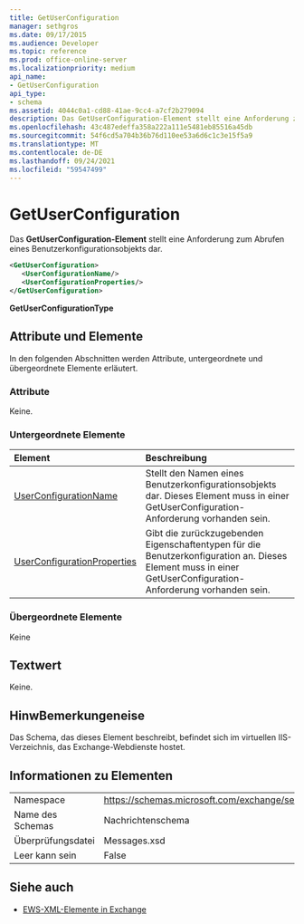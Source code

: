 ```yaml
---
title: GetUserConfiguration
manager: sethgros
ms.date: 09/17/2015
ms.audience: Developer
ms.topic: reference
ms.prod: office-online-server
ms.localizationpriority: medium
api_name:
- GetUserConfiguration
api_type:
- schema
ms.assetid: 4044c0a1-cd88-41ae-9cc4-a7cf2b279094
description: Das GetUserConfiguration-Element stellt eine Anforderung zum Abrufen eines Benutzerkonfigurationsobjekts dar.
ms.openlocfilehash: 43c487edeffa358a222a111e5481eb85516a45db
ms.sourcegitcommit: 54f6cd5a704b36b76d110ee53a6d6c1c3e15f5a9
ms.translationtype: MT
ms.contentlocale: de-DE
ms.lasthandoff: 09/24/2021
ms.locfileid: "59547499"
---
```

# <a name="getuserconfiguration"></a>GetUserConfiguration

Das **GetUserConfiguration-Element** stellt eine Anforderung zum Abrufen eines Benutzerkonfigurationsobjekts dar. 
  
```XML
<GetUserConfiguration>
   <UserConfigurationName/>
   <UserConfigurationProperties/>
</GetUserConfiguration>
```

 **GetUserConfigurationType**
## <a name="attributes-and-elements"></a>Attribute und Elemente

In den folgenden Abschnitten werden Attribute, untergeordnete und übergeordnete Elemente erläutert.
  
### <a name="attributes"></a>Attribute

Keine.
  
### <a name="child-elements"></a>Untergeordnete Elemente

|**Element**|**Beschreibung**|
|:-----|:-----|
|[UserConfigurationName](userconfigurationname.md) <br/> |Stellt den Namen eines Benutzerkonfigurationsobjekts dar. Dieses Element muss in einer GetUserConfiguration-Anforderung vorhanden sein.  <br/> |
|[UserConfigurationProperties](userconfigurationproperties.md) <br/> |Gibt die zurückzugebenden Eigenschaftentypen für die Benutzerkonfiguration an. Dieses Element muss in einer GetUserConfiguration-Anforderung vorhanden sein.  <br/> |
   
### <a name="parent-elements"></a>Übergeordnete Elemente

Keine
  
## <a name="text-value"></a>Textwert

Keine.
  
## <a name="remarks"></a>HinwBemerkungeneise

Das Schema, das dieses Element beschreibt, befindet sich im virtuellen IIS-Verzeichnis, das Exchange-Webdienste hostet.
  
## <a name="element-information"></a>Informationen zu Elementen

|||
|:-----|:-----|
|Namespace  <br/> |https://schemas.microsoft.com/exchange/services/2006/messages  <br/> |
|Name des Schemas  <br/> |Nachrichtenschema  <br/> |
|Überprüfungsdatei  <br/> |Messages.xsd  <br/> |
|Leer kann sein  <br/> |False  <br/> |
   
## <a name="see-also"></a>Siehe auch



- [EWS-XML-Elemente in Exchange](ews-xml-elements-in-exchange.md)


